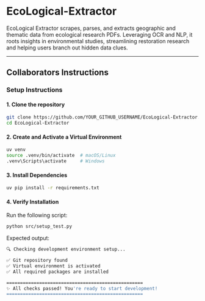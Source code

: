 # EcoLogical-Extractor

EcoLogical Extractor scrapes, parses, and extracts geographic and thematic data from ecological research PDFs. Leveraging OCR and NLP, it roots insights in environmental studies, streamlining restoration research and helping users branch out hidden data clues.

***

## Collaborators Instructions

### Setup Instructions

#### 1. Clone the repository

```bash
git clone https://github.com/YOUR_GITHUB_USERNAME/EcoLogical-Extractor.git
cd EcoLogical-Extractor
```

#### 2. Create and Activate a Virtual Environment

```bash
uv venv
source .venv/bin/activate  # macOS/Linux
.venv\Scripts\activate     # Windows
```

#### 3. Install Dependencies

```bash
uv pip install -r requirements.txt
```

#### 4. Verify Installation

Run the following script:

```bash
python src/setup_test.py
```

Expected output:

```bash
🔍 Checking development environment setup...

✅ Git repository found
✅ Virtual environment is activated
✅ All required packages are installed

==================================================
✨ All checks passed! You're ready to start development!
==================================================
```
